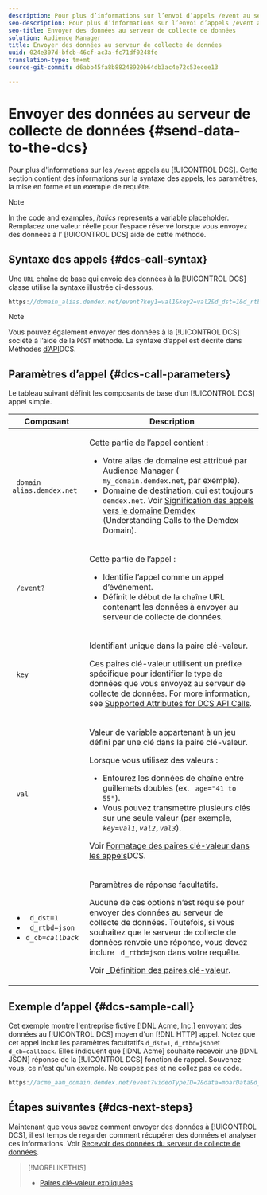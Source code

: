```yaml
---
description: Pour plus d’informations sur l’envoi d’appels /event au serveur de collecte de données, cliquez ici. Cette section contient des informations sur la syntaxe des appels, les paramètres, la mise en forme et un exemple de requête.
seo-description: Pour plus d’informations sur l’envoi d’appels /event au serveur de collecte de données, cliquez ici. Cette section contient des informations sur la syntaxe des appels, les paramètres, la mise en forme et un exemple de requête.
seo-title: Envoyer des données au serveur de collecte de données
solution: Audience Manager
title: Envoyer des données au serveur de collecte de données
uuid: 024e307d-bfcb-46cf-ac3a-fc71df0248fe
translation-type: tm+mt
source-git-commit: d6abb45fa8b88248920b64db3ac4e72c53ecee13

---
```



# Envoyer des données au serveur de collecte de données {#send-data-to-the-dcs}

Pour plus d'informations sur les `/event` appels au [!UICONTROL DCS]. Cette section contient des informations sur la syntaxe des appels, les paramètres, la mise en forme et un exemple de requête.

>[!NOTE]
>
>In the code and examples, *italics* represents a variable placeholder. Remplacez une valeur réelle pour l’espace réservé lorsque vous envoyez des données à l’ [!UICONTROL DCS] aide de cette méthode.

## Syntaxe des appels {#dcs-call-syntax}

Une `URL` chaîne de base qui envoie des données à la [!UICONTROL DCS] classe utilise la syntaxe illustrée ci-dessous.

```js
https://domain_alias.demdex.net/event?key1=val1&key2=val2&d_dst=1&d_rtbd=json&d_cb=callback
```

>[!NOTE]
>
>Vous pouvez également envoyer des données à la [!UICONTROL DCS] société à l’aide de la `POST` méthode. La syntaxe d’appel est décrite dans Méthodes [d’API](../../../api/dcs-intro/dcs-api-reference/dcs-api-methods.md)DCS.

## Paramètres d’appel {#dcs-call-parameters}

Le tableau suivant définit les composants de base d’un [!UICONTROL DCS] appel simple.

<table id="table_5F6A5B324EB848168543386516FBF384"> 
 <thead> 
  <tr> 
   <th colname="col1" class="entry"> Composant </th> 
   <th colname="col2" class="entry"> Description </th> 
  </tr> 
 </thead>
 <tbody> 
  <tr> 
   <td colname="col1"> <p> <code> domain alias.demdex.net</code> </p> </td> 
   <td colname="col2"> <p>Cette partie de l’appel contient : </p> <p> 
     <ul id="ul_3EDA9C7BA6794D06BCB07A75A9BD2372"> 
      <li id="li_74624CA78D6F4536A8164AE1FA1DECB9">Votre alias de domaine est attribué par <span class="keyword"> Audience Manager</span> ( <code> my_domain.demdex.net</code>, par exemple). </li> 
      <li id="li_08ABE91CA247403AA480B3FB4BEF83BA">Domaine de destination, qui est toujours <code> demdex.net</code>. Voir <a href="../../../reference/demdex-calls.md">Signification des appels vers le domaine Demdex</a> (Understanding Calls to the Demdex Domain). </li> 
     </ul> </p> </td> 
  </tr> 
  <tr> 
   <td colname="col1"> <p> <code> /event?</code> </p> </td> 
   <td colname="col2"> <p>Cette partie de l’appel : </p> <p> 
     <ul id="ul_6332444A305A4F12A7CBE471CA508516"> 
      <li id="li_1C5C111B2B0E4621B3FC0C20D6516041">Identifie l’appel comme un appel d’événement. </li> 
      <li id="li_DBCE9B1C70604A629ECD7AC0A9052198">Définit le début de la chaîne URL contenant les données à envoyer au <span class="wintitle"> serveur de collecte de données</span>. </li> 
     </ul> </p> </td> 
  </tr> 
  <tr> 
   <td colname="col1"> <p> <code> key</code> </p> </td> 
   <td colname="col2"> <p>Identifiant unique dans la paire clé-valeur. </p> <p>Ces paires clé-valeur utilisent un préfixe spécifique pour identifier le type de données que vous envoyez au <span class="wintitle"> serveur de collecte de données</span>. For more information, see <a href="../../../api/dcs-intro/dcs-api-reference/dcs-keys.md"> Supported Attributes for DCS API Calls</a>. </p> </td> 
  </tr> 
  <tr> 
   <td colname="col1"> <p> <code> val</code> </p> </td> 
   <td colname="col2"> <p>Valeur de variable appartenant à un jeu défini par une clé dans la paire clé-valeur. </p> <p>Lorsque vous utilisez des valeurs : </p> <p> 
     <ul id="ul_624DC78759F74AD8920220058E54E083"> 
      <li id="li_091E5B4820EC4A93B775433E428E74AB">Entourez les données de chaîne entre guillemets doubles (ex. <code> age="41 to 55"</code>). </li> 
      <li id="li_C558E3BA6EE34413BBBB962D4CD0D10E">Vous pouvez transmettre plusieurs clés sur une seule valeur (par exemple, <i><code>key</i>=<i>val1,val2,val3</i></code></i>). </li> 
     </ul> </p> <p>Voir <a href="../../../api/dcs-intro/dcs-api-reference/dcs-key-format.md"> Formatage des paires clé-valeur dans les appels</a>DCS. </p> </td>
  </tr> 
  <tr> 
   <td colname="col1"> <p> 
     <ul id="ul_36E2C1A0538D4D2C94DFC1335720A524"> 
      <li id="li_8902EED431CE4F0189A94868FA52DB1F"> <code> d_dst=1</code> </li> 
      <li id="li_4B6B29499D444E31808DE0A9AA0442D0"> <code> d_rtbd=json</code> </li> 
      <li id="li_3430CD0438604B83BE6437E6EC480816"> <code>d_cb=<i>callback</i></code> </li>
     </ul> </p> </td> 
   <td colname="col2"> <p>Paramètres de réponse facultatifs. </p> <p> Aucune de ces options n’est requise pour envoyer des données au <span class="wintitle"> serveur de collecte de données</span>. Toutefois, si vous souhaitez que le <span class="wintitle"> serveur de collecte de données</span> renvoie une réponse, vous devez inclure <code> d_rtbd=json</code> dans votre requête. </p> <p>Voir <a href="../../../api/dcs-intro/dcs-api-reference/dcs-keys.md#d-attributes"> _Définition des paires clé-valeur</a>. </p> </td> 
  </tr>
 </tbody>
</table>

## Exemple d’appel {#dcs-sample-call}

Cet exemple montre l'entreprise fictive [!DNL Acme, Inc.] envoyant des données au [!UICONTROL DCS] moyen d'un [!DNL HTTP] appel. Notez que cet appel inclut les paramètres facultatifs `d_dst=1`, `d_rtbd=json`et `d_cb=callback`. Elles indiquent que [!DNL Acme] souhaite recevoir une [!DNL JSON] réponse de la [!UICONTROL DCS] fonction de rappel. Souvenez-vous, ce n'est qu'un exemple. Ne coupez pas et ne collez pas ce code.

```js
https://acme_aam_domain.demdex.net/event?videoTypeID=2&data=moarData&d_dst=1&d_rtbd=json&d_cb=acme_callback
```

## Étapes suivantes {#dcs-next-steps}

Maintenant que vous savez comment envoyer des données à [!UICONTROL DCS], il est temps de regarder comment récupérer des données et analyser ces informations. Voir [Recevoir des données du serveur de collecte de données](../../../api/dcs-intro/dcs-event-calls/dcs-url-receive.md).

>[!MORELIKETHIS]
>
>* [Paires clé-valeur expliquées](../../../reference/key-value-pairs-explained.md)

